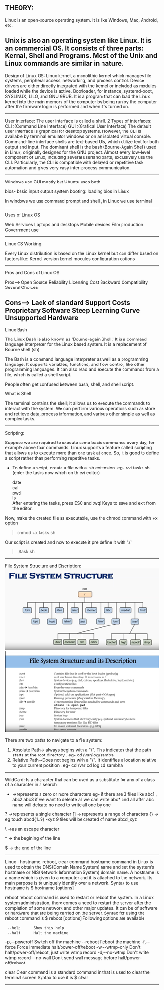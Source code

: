 THEORY:
-------

Linux is an open-source operating system. It is like Windows, Mac, Android, etc.

Unix is also an operating system like Linux. It is an commercial OS. It consists of three parts: Kernal, Shell and Programs. Most of the Unix and Linux commands are similar in nature.
-----------------
Design of Linux OS:
Linux kernel, a monolithic kernel which manages file systems, peripheral access, networking, and process control. Device drivers are either directly integrated with the kernel or included as modules loaded while the device is active.
Bootloader, for instance, systemd-boot, SYSLINUX, LILO, and GNU GRUB. It is a program that can load the Linux kernel into the main memory of the computer by being run by the computer after the firmware login is performed and when it's turned on.

-----------------
User interface:
The user interface is called a shell.
2 Types of interfaces:
	CLI :(Command Line Interface) 
	GUI :(Grafical User Interface)
The default user interface is graphical for desktop systems. However, the CLI is available by terminal emulator windows or on an isolated virtual console.
Command-line interface shells are text-based UIs, which utilize text for both output and input. The dominant shell is the bash (Bourne-Again Shell) used in Linux, originally designed for the GNU project. Almost every low-level component of Linux, including several userland parts, exclusively use the CLI. Particularly, the CLI is compatible with delayed or repetitive task automation and gives very easy inter-process communication.

----------------------------------------

Windows use GUI mostly but Ubuntu uses both

bios- basic input output  system
booting: loading bios in Linux

In windows we use command prompt and shell , in Linux we use terminal

-------------------------
Uses of Linux OS

Web Services
Laptops and desktops
Mobile devices
Film production
Government use

--------------------
Linux OS Working

Every Linux distribution is based on the Linux kernel but can differ based on factors like:
Kernel version
kernel modules
configuration options

-----------------
Pros and Cons of Linux OS

Pros-->
Open Source 
Reliability
Licensing Cost
Backward Compatibility
Several Choices

Cons-->
Lack of standard
Support Costs
Proprietary Software
Steep Learning Curve
Unsupported Hardware
-----------------------------

Linux Bash

The Linux Bash is also known as 'Bourne-again Shell.' It is a command language interpreter for the Linux based system. It is a replacement of Bourne shell (sh)

The Bash is a command language interpreter as well as a programming language. It supports variables, functions, and flow control, like other programming languages. It can also read and execute the commands from a file, which is called a shell script.

People often get confused between bash, shell, and shell script.

What is Shell

The terminal contains the shell; it allows us to execute the commands to interact with the system. We can perform various operations such as store and retrieve data, process information, and various other simple as well as complex tasks.

------------------
Scripting:

Suppose we are required to execute some basic commands every day, for example above four commands. Linux supports a feature called scripting that allows us to execute more than one task at once. So, it is good to define a script rather than performing repetitive tasks.

* To define a script, create a file with a .sh extension.
	eg- >vi tasks.sh  
	 (enter the tasks now which on th evi editor)

	date  
	cal  
	pwd  	
	ls  
After entering the tasks, press ESC and :wq! Keys to save and exit from the editor.

Now, make the created file as executable, use the chmod command with +x option
>chmod +x tasks.sh 

Our script is created and now to execute it pre define it with './'
>./task.sh  


---------------------------------
File System Structure and Discription:
![alt text](structure.png)
![alt text](discription.png)

There are two paths to navigate to a file system:
1) Absolute Path-> always begins with a "/". This indicates that the path starts at the root directory .
eg- cd /var/log/samba
2) Relative Path->Does not begins with a "/". It identifies a location relative to your current position .
eg- cd /var
	cd log
	cd sambha

--------------------------------------
WildCard:
Is a character that can be used as a substitute for any of a class of a character in a search
* ->represents a zero or more characters
	eg- if there are 3 files like abc1 , abc2 abc3 
	if we want to deleate all we can write abc* and all after abc name will deleate no need to write all one by one

? ->represents a single character 
[] -> represents a range of characters
{} ->
eg touch abcd{1..9} -xyz  9 files will be created of name abcd_xyz

\ ->as an escape character

^ -> the begining of the line

$ -> the end of the line 

-------------------------------
Linux - hostname, reboot, clear command
hostname command in Linux is used to obtain the DNS(Domain Name System) name and set the system’s hostname or NIS(Network Information System) domain name. A hostname is a name which is given to a computer and it is attached to the network. Its main purpose is to uniquely identify over a network.
Syntax to use hostname is
$ hostname [options] 


reboot 
reboot command is used to restart or reboot the system. In a Linux system administration, there comes a need to restart the server after the completion of some network and other major updates. It can be of software or hardware that are being carried on the server. 
Syntax for using the reboot command is 
$ reboot [options]
Following options are available

     --help      Show this help
     --halt      Halt the machine
  -p,--poweroff  Switch off the machine
     --reboot    Reboot the machine
  -f,--force     Force immediate halt/power-off/reboot
  -w,--wtmp-only Don't halt/power-off/reboot, just write wtmp record
  -d,--no-wtmp   Don't write wtmp record
     --no-wall   Don't send wall message before halt/power-off/reboot


clear
Clear command is a standard command in that is used to clear the terminal screen
Syntax to use it is
$ clear


---------------------------------
